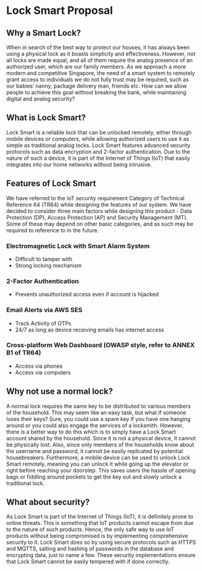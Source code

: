 # Lock Smart Proposal

## Why a Smart Lock?

When in search of the best way to protect our houses, it has always been using a physical lock as it boasts simplicity and effectiveness. However, not all locks are made equal, and all of them require the analog presence of an authorized user, which are our family members. As we approach a more modern and competitive Singapore, the need of a smart system to remotely grant access to individuals we do not fully trust may be required, such as our babies’ nanny, package delivery man, friends etc.  How can we allow people to achieve this goal without breaking the bank, while maintaining digital and analog security? 


## What is Lock Smart?

Lock Smart is a reliable lock that can be unlocked remotely, either through mobile devices or computers, while allowing authorized users to use it as simple as traditional analog locks. Lock Smart features advanced security protocols such as data encryption and 2-factor authentication. Due to the nature of such a device, it is part of the Internet of Things (IoT) that easily integrates into our home networks without being intrusive. 

## Features of Lock Smart 
	
We have referred to the IoT security requirement Category of Technical Reference 64 (TR64) while designing the features of our system. We have decided to consider three main factors while designing this product - Data Protection (DP), Access Protection (AP) and Security Management (MT). Some of these may depend on other basic categories, and as such may be required to reference to in the future.

### Electromagnetic Lock with Smart Alarm System
  - Difficult to tamper with
  - Strong locking mechanism
### 2-Factor Authentication
  - Prevents unauthorized access even if account is hijacked
### Email Alerts via AWS SES
  - Track Activity of OTPs
  - 24/7 as long as device receiving emails has internet access
### Cross-platform Web Dashboard (OWASP style, refer to ANNEX B1 of TR64)
  - Access via phones
  - Access via computers
 
## Why not use a normal lock?

A normal lock requires the same key to be distributed to various members of the household. This may seem like an easy task, but what if someone loses their keys? Sure, you could use a spare key if you have one hanging around or you could also engage the services of a locksmith. However, there is a better way to do this which is to simply have a Lock Smart account shared by the household. Since it is not a physical device, it cannot be physically lost. Also, since only members of the households know about the username and password, it cannot be easily replicated by potential housebreakers. Furthermore, a mobile device can be used to unlock Lock Smart remotely, meaning you can unlock it while going up the elevator or right before reaching your doorstep. This saves users the hassle of opening bags or fiddling around pockets to get the key out and slowly unlock a traditional lock.

## What about security?

As Lock Smart is part of the Internet of Things (IoT), it is definitely prone to online threats. This is something that IoT products cannot escape from due to the nature of such products. Hence, the only safe way to use IoT products without being compromised is by implementing comprehensive security to it. Lock Smart does so by using secure protocols such as HTTPS and MQTTS, salting and hashing of passwords in the database and encrypting data, just to name a few. These security implementations ensure that Lock Smart cannot be easily tempered with if done correctly.











